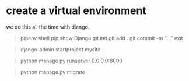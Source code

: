 # create a virtual environment

we do this all the time with django.

> pipenv shell
> pip show Django
> git init
> git add .
> git commit -m "..."
> exit

> django-admin startproject mysite .

> python manage.py runserver 0.0.0.0:8000

> python manage.py migrate